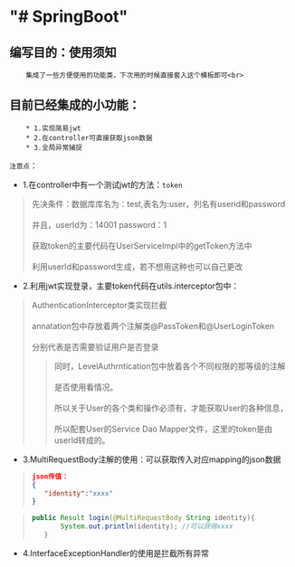 # "# SpringBoot"
## 编写目的：使用须知
        集成了一些方便使用的功能类，下次用的时候直接套入这个模板即可<br>  
## 目前已经集成的小功能：
        * 1.实现简易jwt
        * 2.在controller可直接获取json数据
        * 3.全局异常捕捉
`注意点`：<br>  
* 1.在controller中有一个测试jwt的方法：`token`<br>  
>先决条件：数据库库名为：test,表名为:user，列名有userid和password<br>  
>并且，userId为：14001 password：1<br>  
>获取token的主要代码在UserServiceImpl中的getToken方法中<br>  
>利用userId和password生成，若不想用这种也可以自己更改<br>  
* 2.利用jwt实现登录，主要token代码在utils.interceptor包中：<br>  
>AuthenticationInterceptor类实现拦截<br>  
>annatation包中存放着两个注解类@PassToken和@UserLoginToken<br>  
>分别代表是否需要验证用户是否登录         <br>  
>>同时，LevelAuthrntication包中放着各个不同权限的那等级的注解<br>  
 是否使用看情况。<br>  
 >所以关于User的各个类和操作必须有，才能获取User的各种信息，<br>  
 >>所以配套User的Service Dao Mapper文件，这里的token是由userId转成的。<br>  

* 3.MultiRequestBody注解的使用：可以获取传入对应mapping的json数据<br>  
>```json
>json传值：
>{
>    "identity":"xxxx"	
>}

>```java
>public Result login(@MultiRequestBody String identity){
>        System.out.println(identity); //可以获得xxxx
>    }




* 4.InterfaceExceptionHandler的使用是拦截所有异常<br>  
